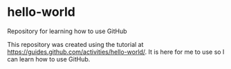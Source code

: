 hello-world
===========

Repository for learning how to use GitHub

This repository was created using the tutorial at https://guides.github.com/activities/hello-world/.
It is here for me to use so I can learn how to use GitHub.

